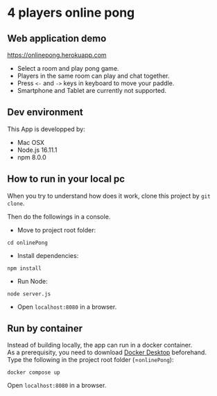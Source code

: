 # 4 players online pong

## Web application demo
https://onlinepong.herokuapp.com  
- Select a room and play pong game.
- Players in the same room can play and chat together.
- Press `<-` and `->` keys in keyboard to move your paddle.
- Smartphone and Tablet are currently not supported.

## Dev environment
This App is developped by:

- Mac OSX
- Node.js 16.11.1
- npm 8.0.0

## How to run in your local pc
When you try to understand how does it work, clone this project by `git clone`.

Then do the followings in a console.  

- Move to project root folder:
```
cd onlinePong
```
- Install dependencies:
```
npm install
```
- Run Node:
```
node server.js
```
- Open `localhost:8080` in a browser.

## Run by container
Instead of building locally, the app can run in a docker container.  
As a prerequisity, you need to download [Docker Desktop](https://docs.docker.com/get-docker/) beforehand.  
Type the following in the project root folder (=`onlinePong`):  
```
docker compose up
```
Open `localhost:8080` in a browser.
